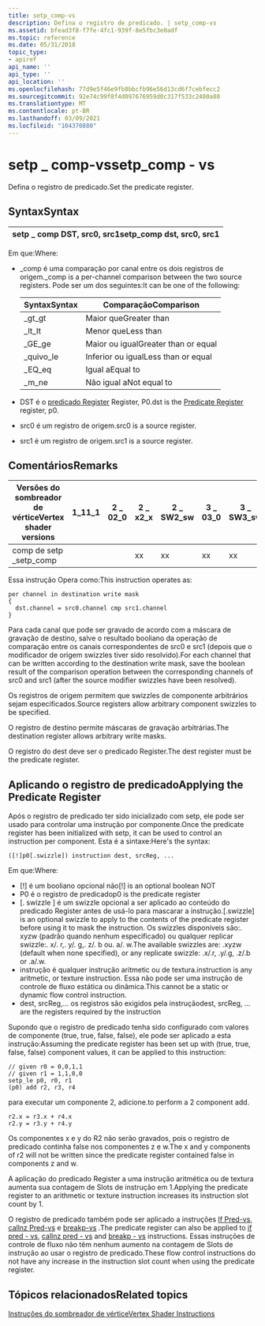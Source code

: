 ```yaml
---
title: setp_comp-vs
description: Defina o registro de predicado. | setp_comp-vs
ms.assetid: bfead3f8-f7fe-4fc1-939f-8e5fbc3e0adf
ms.topic: reference
ms.date: 05/31/2018
topic_type:
- apiref
api_name: ''
api_type: ''
api_location: ''
ms.openlocfilehash: 77d9e5f46e9fb8bbcfb96e56d13cd6f7cebfecc2
ms.sourcegitcommit: 92e74c99f8f4d097676959d0c317f533c2400a80
ms.translationtype: MT
ms.contentlocale: pt-BR
ms.lasthandoff: 03/09/2021
ms.locfileid: "104370880"
---
```

# <a name="setp_comp---vs"></a><span data-ttu-id="48ff3-104">setp \_ comp-vs</span><span class="sxs-lookup"><span data-stu-id="48ff3-104">setp\_comp - vs</span></span>

<span data-ttu-id="48ff3-105">Defina o registro de predicado.</span><span class="sxs-lookup"><span data-stu-id="48ff3-105">Set the predicate register.</span></span>

## <a name="syntax"></a><span data-ttu-id="48ff3-106">Syntax</span><span class="sxs-lookup"><span data-stu-id="48ff3-106">Syntax</span></span>



| <span data-ttu-id="48ff3-107">setp \_ comp DST, src0, src1</span><span class="sxs-lookup"><span data-stu-id="48ff3-107">setp\_comp dst, src0, src1</span></span> |
|----------------------------|



 

<span data-ttu-id="48ff3-108">Em que:</span><span class="sxs-lookup"><span data-stu-id="48ff3-108">Where:</span></span>

-   <span data-ttu-id="48ff3-109">\_comp é uma comparação por canal entre os dois registros de origem.</span><span class="sxs-lookup"><span data-stu-id="48ff3-109">\_comp is a per-channel comparison between the two source registers.</span></span> <span data-ttu-id="48ff3-110">Pode ser um dos seguintes:</span><span class="sxs-lookup"><span data-stu-id="48ff3-110">It can be one of the following:</span></span> 

    | <span data-ttu-id="48ff3-111">Syntax</span><span class="sxs-lookup"><span data-stu-id="48ff3-111">Syntax</span></span> | <span data-ttu-id="48ff3-112">Comparação</span><span class="sxs-lookup"><span data-stu-id="48ff3-112">Comparison</span></span>            |
    |--------|-----------------------|
    | <span data-ttu-id="48ff3-113">\_gt</span><span class="sxs-lookup"><span data-stu-id="48ff3-113">\_gt</span></span>   | <span data-ttu-id="48ff3-114">Maior que</span><span class="sxs-lookup"><span data-stu-id="48ff3-114">Greater than</span></span>          |
    | <span data-ttu-id="48ff3-115">\_lt</span><span class="sxs-lookup"><span data-stu-id="48ff3-115">\_lt</span></span>   | <span data-ttu-id="48ff3-116">Menor que</span><span class="sxs-lookup"><span data-stu-id="48ff3-116">Less than</span></span>             |
    | <span data-ttu-id="48ff3-117">\_GE</span><span class="sxs-lookup"><span data-stu-id="48ff3-117">\_ge</span></span>   | <span data-ttu-id="48ff3-118">Maior ou igual</span><span class="sxs-lookup"><span data-stu-id="48ff3-118">Greater than or equal</span></span> |
    | <span data-ttu-id="48ff3-119">\_quivo</span><span class="sxs-lookup"><span data-stu-id="48ff3-119">\_le</span></span>   | <span data-ttu-id="48ff3-120">Inferior ou igual</span><span class="sxs-lookup"><span data-stu-id="48ff3-120">Less than or equal</span></span>    |
    | <span data-ttu-id="48ff3-121">\_EQ</span><span class="sxs-lookup"><span data-stu-id="48ff3-121">\_eq</span></span>   | <span data-ttu-id="48ff3-122">Igual a</span><span class="sxs-lookup"><span data-stu-id="48ff3-122">Equal to</span></span>              |
    | <span data-ttu-id="48ff3-123">\_m</span><span class="sxs-lookup"><span data-stu-id="48ff3-123">\_ne</span></span>   | <span data-ttu-id="48ff3-124">Não igual a</span><span class="sxs-lookup"><span data-stu-id="48ff3-124">Not equal to</span></span>          |

    

     

-   <span data-ttu-id="48ff3-125">DST é o [predicado Register](dx9-graphics-reference-asm-vs-registers-predicate.md) Register, P0.</span><span class="sxs-lookup"><span data-stu-id="48ff3-125">dst is the [Predicate Register](dx9-graphics-reference-asm-vs-registers-predicate.md) register, p0.</span></span>
-   <span data-ttu-id="48ff3-126">src0 é um registro de origem.</span><span class="sxs-lookup"><span data-stu-id="48ff3-126">src0 is a source register.</span></span>
-   <span data-ttu-id="48ff3-127">src1 é um registro de origem.</span><span class="sxs-lookup"><span data-stu-id="48ff3-127">src1 is a source register.</span></span>

## <a name="remarks"></a><span data-ttu-id="48ff3-128">Comentários</span><span class="sxs-lookup"><span data-stu-id="48ff3-128">Remarks</span></span>



| <span data-ttu-id="48ff3-129">Versões do sombreador de vértice</span><span class="sxs-lookup"><span data-stu-id="48ff3-129">Vertex shader versions</span></span> | <span data-ttu-id="48ff3-130">1\_1</span><span class="sxs-lookup"><span data-stu-id="48ff3-130">1\_1</span></span> | <span data-ttu-id="48ff3-131">2 \_ 0</span><span class="sxs-lookup"><span data-stu-id="48ff3-131">2\_0</span></span> | <span data-ttu-id="48ff3-132">2 \_ x</span><span class="sxs-lookup"><span data-stu-id="48ff3-132">2\_x</span></span> | <span data-ttu-id="48ff3-133">2 \_ SW</span><span class="sxs-lookup"><span data-stu-id="48ff3-133">2\_sw</span></span> | <span data-ttu-id="48ff3-134">3 \_ 0</span><span class="sxs-lookup"><span data-stu-id="48ff3-134">3\_0</span></span> | <span data-ttu-id="48ff3-135">3 \_ SW</span><span class="sxs-lookup"><span data-stu-id="48ff3-135">3\_sw</span></span> |
|------------------------|------|------|------|-------|------|-------|
| <span data-ttu-id="48ff3-136">comp de setp \_</span><span class="sxs-lookup"><span data-stu-id="48ff3-136">setp\_comp</span></span>             |      |      | <span data-ttu-id="48ff3-137">x</span><span class="sxs-lookup"><span data-stu-id="48ff3-137">x</span></span>    | <span data-ttu-id="48ff3-138">x</span><span class="sxs-lookup"><span data-stu-id="48ff3-138">x</span></span>     | <span data-ttu-id="48ff3-139">x</span><span class="sxs-lookup"><span data-stu-id="48ff3-139">x</span></span>    | <span data-ttu-id="48ff3-140">x</span><span class="sxs-lookup"><span data-stu-id="48ff3-140">x</span></span>     |



 

<span data-ttu-id="48ff3-141">Essa instrução Opera como:</span><span class="sxs-lookup"><span data-stu-id="48ff3-141">This instruction operates as:</span></span>


```
per channel in destination write mask
{
  dst.channel = src0.channel cmp src1.channel
}
```



<span data-ttu-id="48ff3-142">Para cada canal que pode ser gravado de acordo com a máscara de gravação de destino, salve o resultado booliano da operação de comparação entre os canais correspondentes de src0 e src1 (depois que o modificador de origem swizzles tiver sido resolvido).</span><span class="sxs-lookup"><span data-stu-id="48ff3-142">For each channel that can be written according to the destination write mask, save the boolean result of the comparison operation between the corresponding channels of src0 and src1 (after the source modifier swizzles have been resolved).</span></span>

<span data-ttu-id="48ff3-143">Os registros de origem permitem que swizzles de componente arbitrários sejam especificados.</span><span class="sxs-lookup"><span data-stu-id="48ff3-143">Source registers allow arbitrary component swizzles to be specified.</span></span>

<span data-ttu-id="48ff3-144">O registro de destino permite máscaras de gravação arbitrárias.</span><span class="sxs-lookup"><span data-stu-id="48ff3-144">The destination register allows arbitrary write masks.</span></span>

<span data-ttu-id="48ff3-145">O registro do dest deve ser o predicado Register.</span><span class="sxs-lookup"><span data-stu-id="48ff3-145">The dest register must be the predicate register.</span></span>

## <a name="applying-the-predicate-register"></a><span data-ttu-id="48ff3-146">Aplicando o registro de predicado</span><span class="sxs-lookup"><span data-stu-id="48ff3-146">Applying the Predicate Register</span></span>

<span data-ttu-id="48ff3-147">Após o registro de predicado ter sido inicializado com setp, ele pode ser usado para controlar uma instrução por componente.</span><span class="sxs-lookup"><span data-stu-id="48ff3-147">Once the predicate register has been initialized with setp, it can be used to control an instruction per component.</span></span> <span data-ttu-id="48ff3-148">Esta é a sintaxe:</span><span class="sxs-lookup"><span data-stu-id="48ff3-148">Here's the syntax:</span></span>


```
([!]p0[.swizzle]) instruction dest, srcReg, ...
```



<span data-ttu-id="48ff3-149">Em que:</span><span class="sxs-lookup"><span data-stu-id="48ff3-149">Where:</span></span>

-   <span data-ttu-id="48ff3-150">\[!\] é um booliano opcional não</span><span class="sxs-lookup"><span data-stu-id="48ff3-150">\[!\] is an optional boolean NOT</span></span>
-   <span data-ttu-id="48ff3-151">P0 é o registro de predicado</span><span class="sxs-lookup"><span data-stu-id="48ff3-151">p0 is the predicate register</span></span>
-   <span data-ttu-id="48ff3-152">\[. swizzle \] é um swizzle opcional a ser aplicado ao conteúdo do predicado Register antes de usá-lo para mascarar a instrução.</span><span class="sxs-lookup"><span data-stu-id="48ff3-152">\[.swizzle\] is an optional swizzle to apply to the contents of the predicate register before using it to mask the instruction.</span></span> <span data-ttu-id="48ff3-153">Os swizzles disponíveis são:. xyzw (padrão quando nenhum especificado) ou qualquer replicar swizzle:. x/. r,. y/. g,. z/. b ou. a/. w.</span><span class="sxs-lookup"><span data-stu-id="48ff3-153">The available swizzles are: .xyzw (default when none specified), or any replicate swizzle: .x/.r, .y/.g, .z/.b or .a/.w.</span></span>
-   <span data-ttu-id="48ff3-154">instrução é qualquer instrução aritmetic ou de textura.</span><span class="sxs-lookup"><span data-stu-id="48ff3-154">instruction is any aritmetic, or texture instruction.</span></span> <span data-ttu-id="48ff3-155">Essa não pode ser uma instrução de controle de fluxo estática ou dinâmica.</span><span class="sxs-lookup"><span data-stu-id="48ff3-155">This cannot be a static or dynamic flow control instruction.</span></span>
-   <span data-ttu-id="48ff3-156">dest, srcReg,... os registros são exigidos pela instrução</span><span class="sxs-lookup"><span data-stu-id="48ff3-156">dest, srcReg, ... are the registers required by the instruction</span></span>

<span data-ttu-id="48ff3-157">Supondo que o registro de predicado tenha sido configurado com valores de componente (true, true, false, false), ele pode ser aplicado a esta instrução:</span><span class="sxs-lookup"><span data-stu-id="48ff3-157">Assuming the predicate register has been set up with (true, true, false, false) component values, it can be applied to this instruction:</span></span>


```
// given r0 = 0,0,1,1
// given r1 = 1,1,0,0
setp_le p0, r0, r1
(p0) add r2, r3, r4
```



<span data-ttu-id="48ff3-158">para executar um componente 2, adicione.</span><span class="sxs-lookup"><span data-stu-id="48ff3-158">to perform a 2 component add.</span></span>


```
r2.x = r3.x + r4.x
r2.y = r3.y + r4.y
```



<span data-ttu-id="48ff3-159">Os componentes x e y do R2 não serão gravados, pois o registro de predicado continha false nos componentes z e w.</span><span class="sxs-lookup"><span data-stu-id="48ff3-159">The x and y components of r2 will not be written since the predicate register contained false in components z and w.</span></span>

<span data-ttu-id="48ff3-160">A aplicação do predicado Register a uma instrução aritmética ou de textura aumenta sua contagem de Slots de instrução em 1.</span><span class="sxs-lookup"><span data-stu-id="48ff3-160">Applying the predicate register to an arithmetic or texture instruction increases its instruction slot count by 1.</span></span>

<span data-ttu-id="48ff3-161">O registro de predicado também pode ser aplicado a instruções [If Pred-vs](if-pred---vs.md), [callnz Pred-vs](callnz-pred---vs.md) e [breakp-vs](breakp---vs.md) .</span><span class="sxs-lookup"><span data-stu-id="48ff3-161">The predicate register can also be applied to [if pred - vs](if-pred---vs.md), [callnz pred - vs](callnz-pred---vs.md) and [breakp - vs](breakp---vs.md) instructions.</span></span> <span data-ttu-id="48ff3-162">Essas instruções de controle de fluxo não têm nenhum aumento na contagem de Slots de instrução ao usar o registro de predicado.</span><span class="sxs-lookup"><span data-stu-id="48ff3-162">These flow control instructions do not have any increase in the instruction slot count when using the predicate register.</span></span>

## <a name="related-topics"></a><span data-ttu-id="48ff3-163">Tópicos relacionados</span><span class="sxs-lookup"><span data-stu-id="48ff3-163">Related topics</span></span>

<dl> <dt>

[<span data-ttu-id="48ff3-164">Instruções do sombreador de vértice</span><span class="sxs-lookup"><span data-stu-id="48ff3-164">Vertex Shader Instructions</span></span>](dx9-graphics-reference-asm-vs-instructions.md)
</dt> </dl>

 

 




